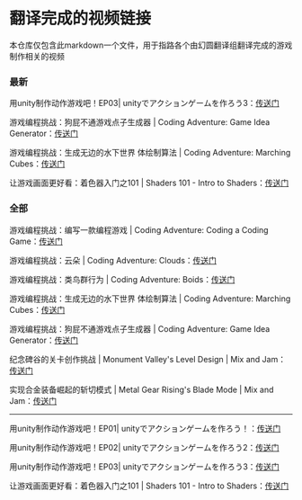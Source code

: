 # 翻译完成的视频链接

本仓库仅包含此markdown一个文件，用于指路各个由幻圆翻译组翻译完成的游戏制作相关的视频



### 最新

用unity制作动作游戏吧！EP03| unityでアクションゲームを作ろう3：[传送门]( https://www.bilibili.com/video/av79662187 )

游戏编程挑战：狗屁不通游戏点子生成器 | Coding Adventure: Game Idea Generator：[传送门]( https://www.bilibili.com/video/av79418020 )

游戏编程挑战：生成无边的水下世界 体绘制算法 | Coding Adventure: Marching Cubes：[传送门]( https://www.bilibili.com/video/av79262663 )

让游戏画面更好看：着色器入门之101 | Shaders 101 - Intro to Shaders：[传送门]( https://www.bilibili.com/video/av79036466 )



### 全部

游戏编程挑战：编写一款编程游戏 | Coding Adventure: Coding a Coding Game：[传送门](www.bilibili.com/video/av75645898)

游戏编程挑战：云朵 | Coding Adventure: Clouds：[传送门]( https://www.bilibili.com/video/av77048065 )

游戏编程挑战：类鸟群行为 | Coding Adventure: Boids：[传送门]( https://www.bilibili.com/video/av78704025 )

游戏编程挑战：生成无边的水下世界 体绘制算法 | Coding Adventure: Marching Cubes：[传送门]( https://www.bilibili.com/video/av79262663 )

游戏编程挑战：狗屁不通游戏点子生成器 | Coding Adventure: Game Idea Generator：[传送门]( https://www.bilibili.com/video/av79418020 )

纪念碑谷的关卡创作挑战 | Monument Valley's Level Design | Mix and Jam：[传送门]( https://www.bilibili.com/video/av77692640 )

实现合金装备崛起的斩切模式 | Metal Gear Rising's Blade Mode | Mix and Jam：[传送门]( https://www.bilibili.com/video/av77844244 )

------

用unity制作动作游戏吧！EP01| unityでアクションゲームを作ろう！：[传送门]( https://www.bilibili.com/video/av77970254 )

用unity制作动作游戏吧！EP02| unityでアクションゲームを作ろう2：[传送门]( https://www.bilibili.com/video/av78661155 )

用unity制作动作游戏吧！EP03| unityでアクションゲームを作ろう3：[传送门]( https://www.bilibili.com/video/av79662187 )

让游戏画面更好看：着色器入门之101 | Shaders 101 - Intro to Shaders：[传送门]( https://www.bilibili.com/video/av79036466 )